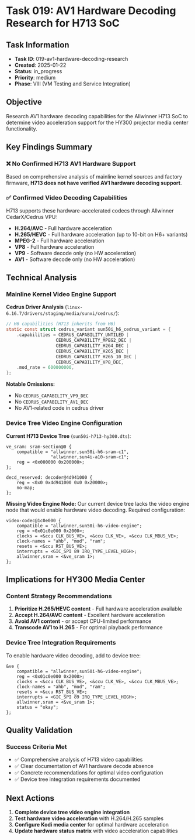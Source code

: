 # Task 019: AV1 Hardware Decoding Research for H713 SoC

## Task Information
- **Task ID**: 019-av1-hardware-decoding-research  
- **Created**: 2025-01-22
- **Status**: in_progress
- **Priority**: medium
- **Phase**: VIII (VM Testing and Service Integration)

## Objective
Research AV1 hardware decoding capabilities for the Allwinner H713 SoC to determine video acceleration support for the HY300 projector media center functionality.

## Key Findings Summary

### ❌ **No Confirmed H713 AV1 Hardware Support**
Based on comprehensive analysis of mainline kernel sources and factory firmware, **H713 does not have verified AV1 hardware decoding support**.

### ✅ **Confirmed Video Decoding Capabilities**
H713 supports these hardware-accelerated codecs through Allwinner CedarX/Cedrus VPU:
- **H.264/AVC** - Full hardware acceleration
- **H.265/HEVC** - Full hardware acceleration (up to 10-bit on H6+ variants)
- **MPEG-2** - Full hardware acceleration  
- **VP8** - Full hardware acceleration
- **VP9** - Software decode only (no HW acceleration)
- **AV1** - Software decode only (no HW acceleration)

## Technical Analysis

### Mainline Kernel Video Engine Support

**Cedrus Driver Analysis** (`linux-6.16.7/drivers/staging/media/sunxi/cedrus/`):
```c
// H6 capabilities (H713 inherits from H6)
static const struct cedrus_variant sun50i_h6_cedrus_variant = {
    .capabilities = CEDRUS_CAPABILITY_UNTILED |
                   CEDRUS_CAPABILITY_MPEG2_DEC |
                   CEDRUS_CAPABILITY_H264_DEC |
                   CEDRUS_CAPABILITY_H265_DEC |
                   CEDRUS_CAPABILITY_H265_10_DEC |
                   CEDRUS_CAPABILITY_VP8_DEC,
    .mod_rate = 600000000,
};
```

**Notable Omissions:**
- No `CEDRUS_CAPABILITY_VP9_DEC` 
- No `CEDRUS_CAPABILITY_AV1_DEC`
- No AV1-related code in cedrus driver

### Device Tree Video Engine Configuration

**Current H713 Device Tree** (`sun50i-h713-hy300.dts`):
```dts
ve_sram: sram-section@0 {
    compatible = "allwinner,sun50i-h6-sram-c1",
                 "allwinner,sun4i-a10-sram-c1";
    reg = <0x000000 0x200000>;
};

decd_reserved: decoder@4d941000 {
    reg = <0x0 0x4d941000 0x0 0x20000>;
    no-map;
};
```

**Missing Video Engine Node:**
Our current device tree lacks the video engine node that would enable hardware video decoding. Required configuration:
```dts
video-codec@1c0e000 {
    compatible = "allwinner,sun50i-h6-video-engine";
    reg = <0x01c0e000 0x2000>;
    clocks = <&ccu CLK_BUS_VE>, <&ccu CLK_VE>, <&ccu CLK_MBUS_VE>;
    clock-names = "ahb", "mod", "ram";
    resets = <&ccu RST_BUS_VE>;
    interrupts = <GIC_SPI 89 IRQ_TYPE_LEVEL_HIGH>;
    allwinner,sram = <&ve_sram 1>;
};
```

## Implications for HY300 Media Center

### Content Strategy Recommendations
1. **Prioritize H.265/HEVC content** - Full hardware acceleration available
2. **Accept H.264/AVC content** - Excellent hardware acceleration  
3. **Avoid AV1 content** - or accept CPU-limited performance
4. **Transcode AV1 to H.265** - For optimal playback performance

### Device Tree Integration Requirements
To enable hardware video decoding, add to device tree:

```dts
&ve {
    compatible = "allwinner,sun50i-h6-video-engine";
    reg = <0x01c0e000 0x2000>;
    clocks = <&ccu CLK_BUS_VE>, <&ccu CLK_VE>, <&ccu CLK_MBUS_VE>;
    clock-names = "ahb", "mod", "ram";
    resets = <&ccu RST_BUS_VE>;
    interrupts = <GIC_SPI 89 IRQ_TYPE_LEVEL_HIGH>;
    allwinner,sram = <&ve_sram 1>;
    status = "okay";
};
```

## Quality Validation

### Success Criteria Met
- ✅ Comprehensive analysis of H713 video capabilities
- ✅ Clear documentation of AV1 hardware decode absence  
- ✅ Concrete recommendations for optimal video configuration
- ✅ Device tree integration requirements documented

## Next Actions

1. **Complete device tree video engine integration** 
2. **Test hardware video acceleration** with H.264/H.265 samples
3. **Configure Kodi media center** for optimal hardware acceleration
4. **Update hardware status matrix** with video acceleration capabilities
